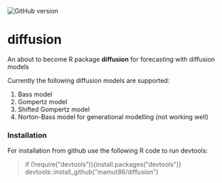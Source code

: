 ![GitHub version](https://badge.fury.io/gh/mamut86%2Fdiffusion.svg)

# diffusion
An about to become R package __diffusion__ for forecasting with diffusion models

Currently the following diffusion models are supported:

1. Bass model
2. Gompertz model
3. Shifted Gompertz model
4. Norton-Bass model for generational modelling (not working well)


### Installation 
For installation from github use the following R code to run devtools:
> if (!require("devtools")){install.packages("devtools")}
> devtools::install_github("mamut86/diffusion")
